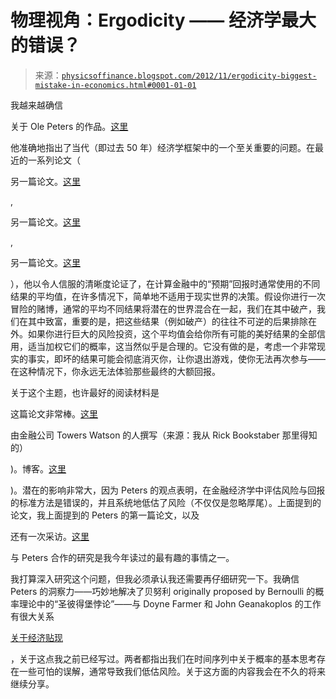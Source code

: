 <!--yml

分类：未分类

日期：2024-05-18 07:00:05

-->

# 物理视角：Ergodicity —— 经济学最大的错误？

> 来源：[`physicsoffinance.blogspot.com/2012/11/ergodicity-biggest-mistake-in-economics.html#0001-01-01`](http://physicsoffinance.blogspot.com/2012/11/ergodicity-biggest-mistake-in-economics.html#0001-01-01)

我越来越确信

关于 Ole Peters 的作品。[这里](http://tuvalu.santafe.edu/~ole/publications.html)

他准确地指出了当代（即过去 50 年）经济学框架中的一个至关重要的问题。在最近的一系列论文（

另一篇论文。[这里](http://dx.doi.org/10.1098/rsta.2011.0065)

,

另一篇论文。[这里](http://dx.doi.org/10.1080/14697688.2010.513338)

,

另一篇论文。[这里](http://tuvalu.santafe.edu/~ole/Peters2009.pdf)

），他以令人信服的清晰度论证了，在计算金融中的“预期”回报时通常使用的不同结果的平均值，在许多情况下，简单地不适用于现实世界的决策。假设你进行一次冒险的赌博，通常的平均不同结果将潜在的世界混合在一起，我们在其中破产，我们在其中致富，重要的是，把这些结果（例如破产）的往往不可逆的后果排除在外。如果你进行巨大的风险投资，这个平均值会给你所有可能的美好结果的全部信用，适当加权它们的概率，这当然似乎是合理的。它没有做的是，考虑一个非常现实的事实，即坏的结果可能会彻底消灭你，让你退出游戏，使你无法再次参与——在这种情况下，你永远无法体验那些最终的大额回报。

关于这个主题，也许最好的阅读材料是

这篇论文非常棒。[这里](http://www.towerswatson.com/en-GB/Insights/IC-Types/Survey-Research-Results/2012/10/The-irreversibility-of-time-or-why-you-should-not-listen-to-financial-economists)

由金融公司 Towers Watson 的人撰写（来源：我从 Rick Bookstaber 那里得知的）

)。博客。[这里](http://rick.bookstaber.com/2012/10/a-crack-in-foundation-of-economics-more.html)

)。潜在的影响非常大，因为 Peters 的观点表明，在金融经济学中评估风险与回报的标准方法是错误的，并且系统地低估了风险（不仅仅是忽略厚尾）。上面提到的论文，我上面提到的 Peters 的第一篇论文，以及

还有一次采访。[这里](http://www.leggmason.com/globalthoughtleadership/DocumentGatewayPage.aspx?DocID=tMlY6kU5Ahc%3d&ContentTypeId=teIvj0TIVpM%3d)

与 Peters 合作的研究是我今年读过的最有趣的事情之一。

我打算深入研究这个问题，但我必须承认我还需要再仔细研究一下。我确信 Peters 的洞察力——巧妙地解决了贝努利 originally proposed by Bernoulli 的概率理论中的“圣彼得堡悖论”——与 Doyne Farmer 和 John Geanakoplos 的工作有很大关系

[关于经济贴现](http://physicsoffinance.blogspot.fr/2011/07/discountingdetails.html)

，关于这点我之前已经写过。两者都指出我们在时间序列中关于概率的基本思考存在一些可怕的误解，通常导致我们低估风险。关于这方面的内容我会在不久的将来继续分享。
